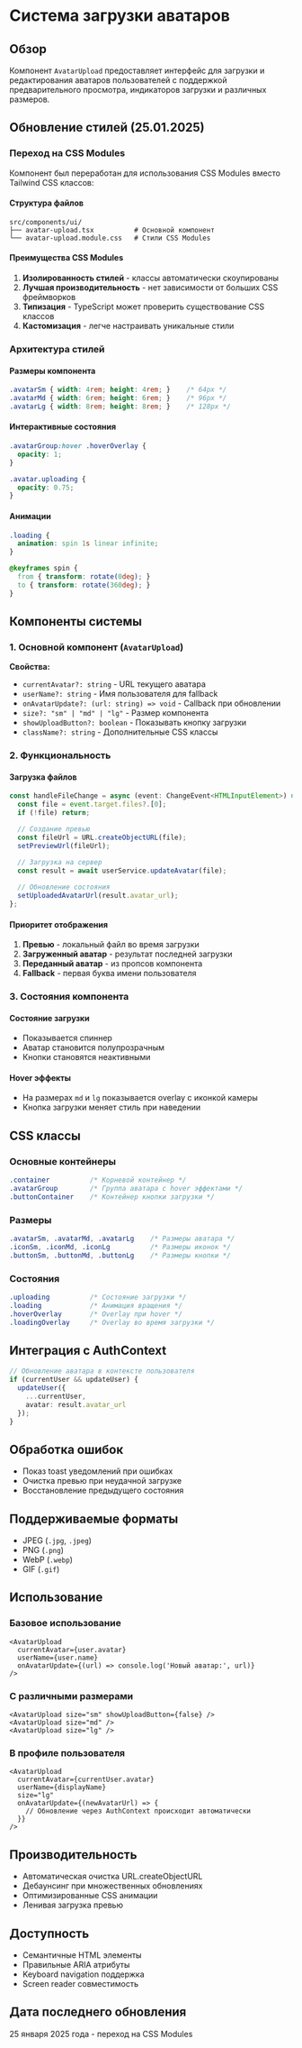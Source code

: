 # Система загрузки аватаров

## Обзор

Компонент `AvatarUpload` предоставляет интерфейс для загрузки и редактирования аватаров пользователей с поддержкой предварительного просмотра, индикаторов загрузки и различных размеров.

## Обновление стилей (25.01.2025)

### Переход на CSS Modules

Компонент был переработан для использования CSS Modules вместо Tailwind CSS классов:

#### Структура файлов
```
src/components/ui/
├── avatar-upload.tsx          # Основной компонент
└── avatar-upload.module.css   # Стили CSS Modules
```

#### Преимущества CSS Modules

1. **Изолированность стилей** - классы автоматически скоупированы
2. **Лучшая производительность** - нет зависимости от больших CSS фреймворков
3. **Типизация** - TypeScript может проверить существование CSS классов
4. **Кастомизация** - легче настраивать уникальные стили

### Архитектура стилей

#### Размеры компонента
```css
.avatarSm { width: 4rem; height: 4rem; }    /* 64px */
.avatarMd { width: 6rem; height: 6rem; }    /* 96px */
.avatarLg { width: 8rem; height: 8rem; }    /* 128px */
```

#### Интерактивные состояния
```css
.avatarGroup:hover .hoverOverlay {
  opacity: 1;
}

.avatar.uploading {
  opacity: 0.75;
}
```

#### Анимации
```css
.loading {
  animation: spin 1s linear infinite;
}

@keyframes spin {
  from { transform: rotate(0deg); }
  to { transform: rotate(360deg); }
}
```

## Компоненты системы

### 1. Основной компонент (`AvatarUpload`)

**Свойства:**
- `currentAvatar?: string` - URL текущего аватара
- `userName?: string` - Имя пользователя для fallback
- `onAvatarUpdate?: (url: string) => void` - Callback при обновлении
- `size?: "sm" | "md" | "lg"` - Размер компонента
- `showUploadButton?: boolean` - Показывать кнопку загрузки
- `className?: string` - Дополнительные CSS классы

### 2. Функциональность

#### Загрузка файлов
```typescript
const handleFileChange = async (event: ChangeEvent<HTMLInputElement>) => {
  const file = event.target.files?.[0];
  if (!file) return;

  // Создание превью
  const fileUrl = URL.createObjectURL(file);
  setPreviewUrl(fileUrl);

  // Загрузка на сервер
  const result = await userService.updateAvatar(file);
  
  // Обновление состояния
  setUploadedAvatarUrl(result.avatar_url);
};
```

#### Приоритет отображения
1. **Превью** - локальный файл во время загрузки
2. **Загруженный аватар** - результат последней загрузки
3. **Переданный аватар** - из пропсов компонента
4. **Fallback** - первая буква имени пользователя

### 3. Состояния компонента

#### Состояние загрузки
- Показывается спиннер
- Аватар становится полупрозрачным
- Кнопки становятся неактивными

#### Hover эффекты
- На размерах `md` и `lg` показывается overlay с иконкой камеры
- Кнопка загрузки меняет стиль при наведении

## CSS классы

### Основные контейнеры
```css
.container          /* Корневой контейнер */
.avatarGroup        /* Группа аватара с hover эффектами */
.buttonContainer    /* Контейнер кнопки загрузки */
```

### Размеры
```css
.avatarSm, .avatarMd, .avatarLg    /* Размеры аватара */
.iconSm, .iconMd, .iconLg          /* Размеры иконок */
.buttonSm, .buttonMd, .buttonLg    /* Размеры кнопки */
```

### Состояния
```css
.uploading          /* Состояние загрузки */
.loading            /* Анимация вращения */
.hoverOverlay       /* Overlay при hover */
.loadingOverlay     /* Overlay во время загрузки */
```

## Интеграция с AuthContext

```typescript
// Обновление аватара в контексте пользователя
if (currentUser && updateUser) {
  updateUser({
    ...currentUser,
    avatar: result.avatar_url
  });
}
```

## Обработка ошибок

- Показ toast уведомлений при ошибках
- Очистка превью при неудачной загрузке
- Восстановление предыдущего состояния

## Поддерживаемые форматы

- JPEG (`.jpg`, `.jpeg`)
- PNG (`.png`)
- WebP (`.webp`)
- GIF (`.gif`)

## Использование

### Базовое использование
```tsx
<AvatarUpload
  currentAvatar={user.avatar}
  userName={user.name}
  onAvatarUpdate={(url) => console.log('Новый аватар:', url)}
/>
```

### С различными размерами
```tsx
<AvatarUpload size="sm" showUploadButton={false} />
<AvatarUpload size="md" />
<AvatarUpload size="lg" />
```

### В профиле пользователя
```tsx
<AvatarUpload
  currentAvatar={currentUser.avatar}
  userName={displayName}
  size="lg"
  onAvatarUpdate={(newAvatarUrl) => {
    // Обновление через AuthContext происходит автоматически
  }}
/>
```

## Производительность

- Автоматическая очистка URL.createObjectURL
- Дебаунсинг при множественных обновлениях
- Оптимизированные CSS анимации
- Ленивая загрузка превью

## Доступность

- Семантичные HTML элементы
- Правильные ARIA атрибуты
- Keyboard navigation поддержка
- Screen reader совместимость

## Дата последнего обновления

25 января 2025 года - переход на CSS Modules 